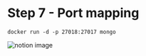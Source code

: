 Step 7 - Port mapping
=====================

    docker run -d -p 27018:27017 mongo

![notion image](https://www.notion.so/image/https%3A%2F%2Fprod-files-secure.s3.us-west-2.amazonaws.com%2F085e8ad8-528e-47d7-8922-a23dc4016453%2F08e0e5c3-2a5c-4049-8b23-f5c7a0a65e2d%2FScreenshot_2024-03-09_at_5.16.57_PM.png?table=block&id=9319a0cd-c86a-408e-8e88-8ddce950655b&cache=v2)